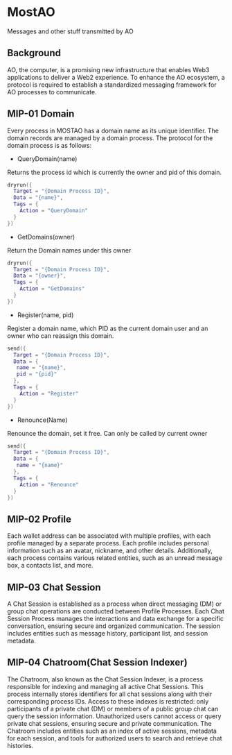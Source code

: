 # MostAO

Messages and other stuff transmitted by AO

## Background

AO, the computer, is a promising new infrastructure that enables Web3 applications to deliver a Web2 experience. To enhance the AO ecosystem, a protocol is required to establish a standardized messaging framework for AO processes to communicate.

## MIP-01 Domain

Every process in MOSTAO has a domain name as its unique identifier. The domain records are managed by a domain process. The protocol for the domain process is as follows:

- QueryDomain(name)

Returns the process id which is currently the owner and pid of this domain.

```lua
dryrun({
  Target = "{Domain Process ID}",
  Data = "{name}",
  Tags = {
    Action = "QueryDomain"
  }
})
```

- GetDomains(owner)

Return the Domain names under this owner

```lua
dryrun({
  Target = "{Domain Process ID}",
  Data = "{owner}",
  Tags = {
    Action = "GetDomains"
  }
})
```

- Register(name, pid)

Register a domain name, which PID as the current domain user and an owner who can reassign this domain.

```lua
send({
  Target = "{Domain Process ID}",
  Data = {
   name = "{name}",
   pid = "{pid}"
  },
  Tags = {
    Action = "Register"
  }
})
```

- Renounce(Name)

Renounce the domain, set it free. Can only be called by current owner

```lua
send({
  Target = "{Domain Process ID}",
  Data = {
   name = "{name}"
  },
  Tags = {
    Action = "Renounce"
  }
})
```

## MIP-02 Profile

Each wallet address can be associated with multiple profiles, with each profile managed by a separate process. Each profile includes personal information such as an avatar, nickname, and other details. Additionally, each process contains various related entities, such as an unread message box, a contacts list, and more.

## MIP-03 Chat Session

A Chat Session is established as a process when direct messaging (DM) or group chat operations are conducted between Profile Processes. Each Chat Session Process manages the interactions and data exchange for a specific conversation, ensuring secure and organized communication. The session includes entities such as message history, participant list, and session metadata.

## MIP-04 Chatroom(Chat Session Indexer)

The Chatroom, also known as the Chat Session Indexer, is a process responsible for indexing and managing all active Chat Sessions. This process internally stores identifiers for all chat sessions along with their corresponding process IDs. Access to these indexes is restricted: only participants of a private chat (DM) or members of a public group chat can query the session information. Unauthorized users cannot access or query private chat sessions, ensuring secure and private communication. The Chatroom includes entities such as an index of active sessions, metadata for each session, and tools for authorized users to search and retrieve chat histories.
